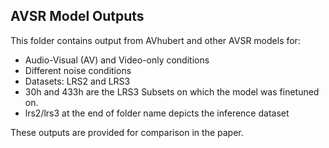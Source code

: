 
## AVSR Model Outputs

This folder contains output from AVhubert and other AVSR models for:
- Audio-Visual (AV) and Video-only conditions
- Different noise conditions
- Datasets: LRS2 and LRS3
- 30h and 433h are the LRS3 Subsets on which the model was finetuned on. 
- lrs2/lrs3 at the end of folder name depicts the inference dataset

These outputs are provided for comparison in the paper.
